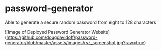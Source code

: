 # password-generator
Able to generate a secure random password from eight to 128 characters


![Image of Deployed Password Generator Website]
(https://github.com/dougdavidoff/password-generator/blob/master/assets/images/rsz_screenshot.jpg?raw=true)

